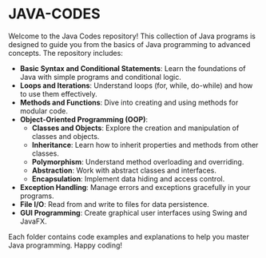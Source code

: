 # JAVA-CODES

Welcome to the Java Codes repository! This collection of Java programs is designed to guide you from the basics of Java programming to advanced concepts. The repository includes:

- **Basic Syntax and Conditional Statements**: Learn the foundations of Java with simple programs and conditional logic.
- **Loops and Iterations**: Understand loops (for, while, do-while) and how to use them effectively.
- **Methods and Functions**: Dive into creating and using methods for modular code.
- **Object-Oriented Programming (OOP)**:
  - **Classes and Objects**: Explore the creation and manipulation of classes and objects.
  - **Inheritance**: Learn how to inherit properties and methods from other classes.
  - **Polymorphism**: Understand method overloading and overriding.
  - **Abstraction**: Work with abstract classes and interfaces.
  - **Encapsulation**: Implement data hiding and access control.
- **Exception Handling**: Manage errors and exceptions gracefully in your programs.
- **File I/O**: Read from and write to files for data persistence.
- **GUI Programming**: Create graphical user interfaces using Swing and JavaFX.

Each folder contains code examples and explanations to help you master Java programming. Happy coding!
